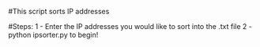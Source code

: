 #This script sorts IP addresses

#Steps:
1 - Enter the IP addresses you would like to sort into the .txt file
2 - python ipsorter.py to begin!
